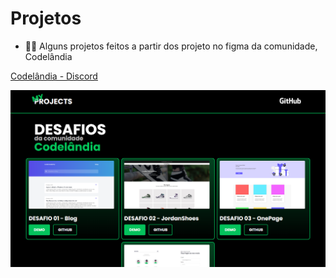 # Projetos

- 👨‍💻 Alguns projetos feitos a partir dos projeto no figma da comunidade, Codelândia

<a href="https://discord.com/channels/853354677411905578/862090364713959454/862091085080690689">
      Codelândia - Discord
    </a>

<p align="center">
  <img src="/print.png" title="Print">
</p>
